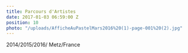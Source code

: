 ```yaml
---
title: Parcours d'Artistes
date: 2017-01-03 06:59:00 Z
position: 10
photo: "/uploads/AfficheAuPastelMars2016%20(1)-page-001%20(2).jpg"
---
```


2014/2015/2016/ Metz/France